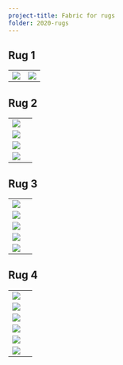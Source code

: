 ```yaml
---
project-title: Fabric for rugs
folder: 2020-rugs
---
```


## Rug 1
<table class="table-img">
	<tr><td><img src="2020-rug1-fabric.jpg" /></td><td><img src="2020-rug1-fabricB/W.jpg" /></td></tr>
</table>

## Rug 2
<table class="table-img">
	<tr><td><img src="green-boats.jpg" /></td><td></td></tr>
	<tr><td><img src="byzantine.jpg" /></td><td></td></tr>
	<tr><td><img src="yellow&flowers.jpg" /></td><td></td></tr>
	<tr><td><img src="peach-sheet.jpg" /></td><td></td></tr>
</table>

## Rug 3
<table class="table-img">
	<tr><td><img src="beige1.jpg" /></td><td></td></tr>
	<tr><td><img src="beige2.jpg" /></td><td></td></tr>
	<tr><td><img src="fish.jpg" /></td><td></td></tr>
	<tr><td><img src="purple-bird.jpg" /></td><td></td></tr>
	<tr><td><img src="zebra.jpg" /></td><td></td></tr>
</table>

## Rug 4
<table class="table-img">
	<tr><td><img src="green-gold-dots.jpg" /></td><td></td></tr>
	<tr><td><img src="green-snowflakes.jpg" /></td><td></td></tr>
	<tr><td><img src="green-trees.jpg" /></td><td></td></tr>
	<tr><td><img src="holly.jpg" /></td><td></td></tr>
	<tr><td><img src="red-trees.jpg" /></td><td></td></tr>
	<tr><td><img src="white-gold.jpg" /></td><td></td></tr>
</table>
